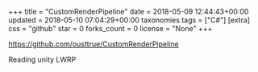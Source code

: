 +++
title = "CustomRenderPipeline"
date = 2018-05-09 12:44:43+00:00
updated = 2018-05-10 07:04:29+00:00
taxonomies.tags = ["C#"]
[extra]
css = "github"
star = 0
forks_count = 0
license = "None"
+++

<https://github.com/ousttrue/CustomRenderPipeline>

Reading unity LWRP
